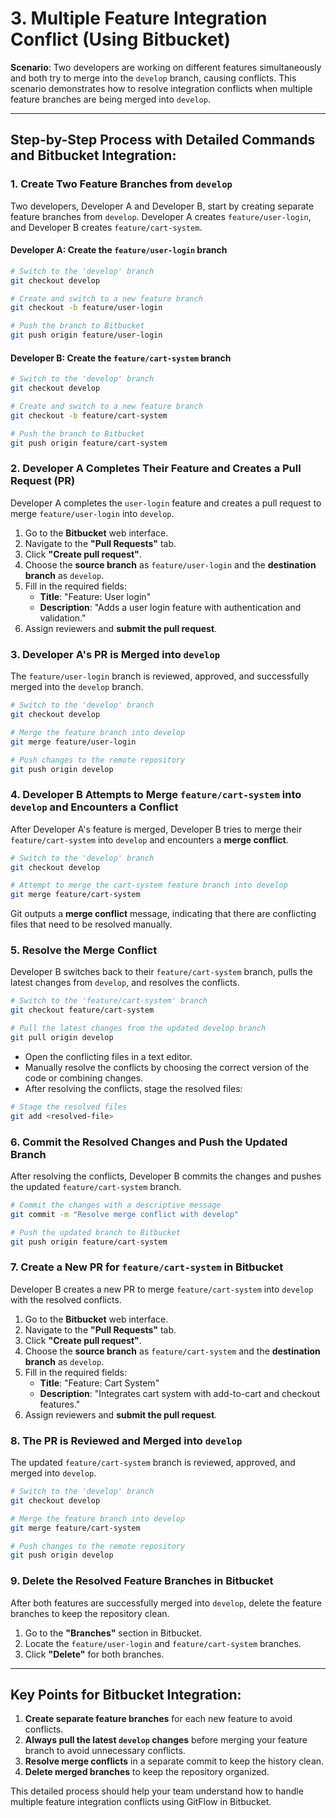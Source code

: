 
# 3. Multiple Feature Integration Conflict (Using Bitbucket)

**Scenario**: Two developers are working on different features simultaneously and both try to merge into the `develop` branch, causing conflicts. This scenario demonstrates how to resolve integration conflicts when multiple feature branches are being merged into `develop`.

---

## Step-by-Step Process with Detailed Commands and Bitbucket Integration:

### 1. Create Two Feature Branches from `develop`
Two developers, Developer A and Developer B, start by creating separate feature branches from `develop`. Developer A creates `feature/user-login`, and Developer B creates `feature/cart-system`.

#### Developer A: Create the `feature/user-login` branch
```bash
# Switch to the 'develop' branch
git checkout develop

# Create and switch to a new feature branch
git checkout -b feature/user-login

# Push the branch to Bitbucket
git push origin feature/user-login
```

#### Developer B: Create the `feature/cart-system` branch
```bash
# Switch to the 'develop' branch
git checkout develop

# Create and switch to a new feature branch
git checkout -b feature/cart-system

# Push the branch to Bitbucket
git push origin feature/cart-system
```

### 2. Developer A Completes Their Feature and Creates a Pull Request (PR)
Developer A completes the `user-login` feature and creates a pull request to merge `feature/user-login` into `develop`.

1. Go to the **Bitbucket** web interface.
2. Navigate to the **"Pull Requests"** tab.
3. Click **"Create pull request"**.
4. Choose the **source branch** as `feature/user-login` and the **destination branch** as `develop`.
5. Fill in the required fields:
   - **Title**: "Feature: User login"
   - **Description**: "Adds a user login feature with authentication and validation."
6. Assign reviewers and **submit the pull request**.

### 3. Developer A's PR is Merged into `develop`
The `feature/user-login` branch is reviewed, approved, and successfully merged into the `develop` branch.

```bash
# Switch to the 'develop' branch
git checkout develop

# Merge the feature branch into develop
git merge feature/user-login

# Push changes to the remote repository
git push origin develop
```

### 4. Developer B Attempts to Merge `feature/cart-system` into `develop` and Encounters a Conflict
After Developer A's feature is merged, Developer B tries to merge their `feature/cart-system` into `develop` and encounters a **merge conflict**.

```bash
# Switch to the 'develop' branch
git checkout develop

# Attempt to merge the cart-system feature branch into develop
git merge feature/cart-system
```

Git outputs a **merge conflict** message, indicating that there are conflicting files that need to be resolved manually.

### 5. Resolve the Merge Conflict
Developer B switches back to their `feature/cart-system` branch, pulls the latest changes from `develop`, and resolves the conflicts.

```bash
# Switch to the 'feature/cart-system' branch
git checkout feature/cart-system

# Pull the latest changes from the updated develop branch
git pull origin develop
```

- Open the conflicting files in a text editor.
- Manually resolve the conflicts by choosing the correct version of the code or combining changes.
- After resolving the conflicts, stage the resolved files:

```bash
# Stage the resolved files
git add <resolved-file>
```

### 6. Commit the Resolved Changes and Push the Updated Branch
After resolving the conflicts, Developer B commits the changes and pushes the updated `feature/cart-system` branch.

```bash
# Commit the changes with a descriptive message
git commit -m "Resolve merge conflict with develop"

# Push the updated branch to Bitbucket
git push origin feature/cart-system
```

### 7. Create a New PR for `feature/cart-system` in Bitbucket
Developer B creates a new PR to merge `feature/cart-system` into `develop` with the resolved conflicts.

1. Go to the **Bitbucket** web interface.
2. Navigate to the **"Pull Requests"** tab.
3. Click **"Create pull request"**.
4. Choose the **source branch** as `feature/cart-system` and the **destination branch** as `develop`.
5. Fill in the required fields:
   - **Title**: "Feature: Cart System"
   - **Description**: "Integrates cart system with add-to-cart and checkout features."
6. Assign reviewers and **submit the pull request**.

### 8. The PR is Reviewed and Merged into `develop`
The updated `feature/cart-system` branch is reviewed, approved, and merged into `develop`.

```bash
# Switch to the 'develop' branch
git checkout develop

# Merge the feature branch into develop
git merge feature/cart-system

# Push changes to the remote repository
git push origin develop
```

### 9. Delete the Resolved Feature Branches in Bitbucket
After both features are successfully merged into `develop`, delete the feature branches to keep the repository clean.

1. Go to the **"Branches"** section in Bitbucket.
2. Locate the `feature/user-login` and `feature/cart-system` branches.
3. Click **"Delete"** for both branches.

---

## Key Points for Bitbucket Integration:
1. **Create separate feature branches** for each new feature to avoid conflicts.
2. **Always pull the latest `develop` changes** before merging your feature branch to avoid unnecessary conflicts.
3. **Resolve merge conflicts** in a separate commit to keep the history clean.
4. **Delete merged branches** to keep the repository organized.

This detailed process should help your team understand how to handle multiple feature integration conflicts using GitFlow in Bitbucket.

